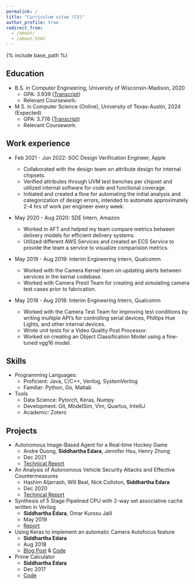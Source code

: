 ```yaml
---
permalink: /
title: "Curriculum vitae (CV)"
author_profile: true
redirect_from: 
  - /about/
  - /about.html
---
```


{% include base_path %}
  
Education
------
* B.S. in Computer Engineering, University of Wisconsin-Madison, 2020
  * GPA: 3.939 ([Transcript](https://sedara26.github.io/files/UW_Official_Transcript.pdf))
  * Relevant Coursework: 
* M.S. in Computer Science (Online), University of Texas-Austin, 2024 (Expected)
  * GPA: 3.776 ([Transcript](https://sedara26.github.io/files/University_of_Texas_Academic_Summary.pdf))
  * Relevant Coursework: 

Work experience
------
* Feb 2021 - Jun 2022: SOC Design Verification Engineer, Apple
  * Collaborated with the design team on attribute design for internal chipsets.
  * Verified attributes through UVM test benches per chipset and utilized internal software for code and functional coverage.
  * Initiated and created a flow for automating the initial analysis and categorization of design errors, intended to automate approximately 2-4 hrs of work per engineer every week.

* May 2020 - Aug 2020: SDE Intern, Amazon
  * Worked in AFT and helped my team compare metrics between delivery models for efficient delivery systems.
  * Utilized different AWS Services and created an ECS Service to provide the team a service to visualize comparision metrics.
 
* May 2019 - Aug 2019: Interim Engineering Intern, Qualcomm
  * Worked with the Camera Kernel team on updating alerts between services in the kernal codebase.
  * Worked with Camera Presil Team for creating and simulating camera test cases prior to fabrication.

* May 2018 - Aug 2018: Interim Engineering Intern, Qualcomm
  * Worked with the Camera Test Team for improving test conditions by writing multiple API’s for controlling serial devices, Phillips Hue Lights, and other internal devices.
  * Wrote unit tests for a Video Quality Post Processor.
  * Worked on creating an Object Classification Model using a fine-tuned vgg16 model.
  
Skills
------
* Programming Languages:
  * Proficient: Java, C/C++, Verilog, SystemVerilog
  * Familiar: Python, Go, Matlab
* Tools
  * Data Science: Pytorch, Keras, Numpy
  * Development: Git, ModelSim, Vim, Quartus, IntelliJ
  * Academic: Zotero

Projects
------
* Autonomous Image-Based Agent for a Real-time Hockey Game
  * Andre Duong, **Siddhartha Edara**, Jennifer Hsu, Henry Zhong
  * Dec 2021
  * [Technical Report](https://sedara26.github.io/files/Group1FinalProjectReport.pdf)
* An Analysis of Autonomous Vehicle Security Attacks and Effective Countermeasures
  * Hashim Aljarrash, Will Beal, Nick Colloton, **Siddhartha Edara**
  * Dec 2020
  * [Technical Report](https://sedara26.github.io/files/AVReport.pdf)
* Synthesis of 5 Stage Pipelined CPU with 2-way set associative cache written in Verilog
  * **Siddhartha Edara**, Omar Kurosu Jalil
  * May 2019
  * [Report](https://sedara26.github.io/files/ECE552_FinalReport.pdf)
* Using Keras to implement an automatic Camera Autofocus feature
  * **Siddhartha Edara**
  * Aug 2018
  * [Blog Post](https://medium.com/@sedara/how-the-camera-autofocus-feature-works-in-digital-smartphones-8382d511996c) & [Code](https://github.com/sedara0218/camera_autofocus)
* Prime Calculator
  * **Siddhartha Edara**
  * Dec 2017
  * [Code](https://github.com/sedara0218/prime_project_java)
